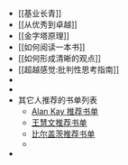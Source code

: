 - [[基业长青]]
- [[从优秀到卓越]]
- [[金字塔原理]]
- [[如何阅读一本书]]
- [[如何形成清晰的观点]]
- [[超越感觉:批判性思考指南]]
-
-
- 其它人推荐的书单列表
	- [Alan Kay 推荐书单](https://www.douban.com/doulist/129370747/)
	- [王慧文推荐书单](https://www.douban.com/doulist/132650767/)
	- [比尔盖茨推荐书单](https://www.douban.com/doulist/118721196/)
	-
-